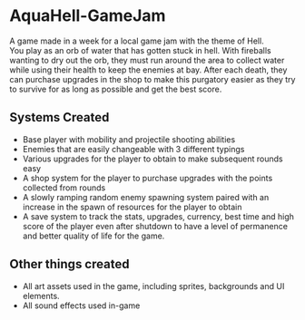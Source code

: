 # AquaHell-GameJam
 A game made in a week for a local game jam with the theme of Hell.  
 You play as an orb of water that has gotten stuck in hell.  With fireballs wanting to dry out the orb, they must run around the area to collect water while using their health to keep the enemies at bay.  After each death, they can purchase upgrades in the shop to make this purgatory easier as they try to survive for as long as possible and get the best score. 

 ## Systems Created
 - Base player with mobility and projectile shooting abilities
 - Enemies that are easily changeable with 3 different typings
 - Various upgrades for the player to obtain to make subsequent rounds easy
 - A shop system for the player to purchase upgrades with the points collected from rounds
 - A slowly ramping random enemy spawning system paired with an increase in the spawn of resources for the player to obtain
 - A save system to track the stats, upgrades, currency, best time and high score of the player even after shutdown to have a level of permanence and better quality of life for the game.

## Other things created
- All art assets used in the game, including sprites, backgrounds and UI elements. 
- All sound effects used in-game
